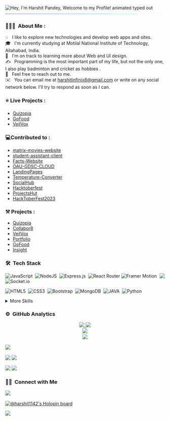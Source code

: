 
<img src="https://readme-typing-svg.demolab.com?font=Operator+Mono&size=37&duration=2800&pause=2000&color=FAFAFA&center=true&vCenter=true&width=940&height=50&lines=Hey%2C+I'm+Harshit+Pandey" align="middle" alt="Hey, I'm Harshit Pandey, Welcome to my Profile! animated typed out">
<img  src="borderseperator.gif">




### 👨🏻‍💻 &nbsp;About Me :

💡 &nbsp; I like to explore new technologies and develop web apps and sites.\
🎓 &nbsp; I'm currently studying at Motilal National Institute of Technology, Allahabad, India.\
🌱 &nbsp; I'm on track to learning more about Web and UI design.\
✍️ &nbsp; Programming is the most important part of my life, but not the only one, I also play badminton and cricket as hobbies .\
💬 &nbsp; Feel free to reach out to me.\
✉️ &nbsp; You can email me at harshitinfinix8@gmail.com or write on any social network below. I'll try to respond as soon as I can.

### ⭐ Live Projects :
* [Quizopia](https://quizopia.vercel.app/)
* [GoFood](https://gofood-kappa.vercel.app/)
* [VeilVox](https://668c0f5a31558d6273631777--precious-klepon-33af0f.netlify.app/)
<!-- * [Insight](https://harshit1142.github.io/Insight/) -->

### 💻Contributed to :
* [matrix-movies-website](https://github.com/roannav/matrix-movies-website-hacktoberfest)
* [student-assistant-client](https://github.com/Harshitpandey993/student-assistant-client)
* [Facts-Website](https://github.com/minhaj-313/Facts-Website)
* [OAU-GDSC-CLOUD](https://github.com/softcreations01/OAU-GDSC-CLOUD-Hacktoberfest_2023)
* [LandingPages](https://github.com/0silverback0/LandingPages)
* [Temperature-Converter](https://github.com/Neel-07/Temperature-Converter)
* [SocialHub](https://github.com/CareerDevelopmentHub/SocialHub)
* [Hacktoberfest](https://github.com/Niraj-1729/Hacktoberfest)
* [ProjectsHut](https://github.com/priyankarpal/projectshut)
* [HackToberFest2023](https://github.com/thamesweb/HackToberFest2023)

### ⚒️ Projects :
* [Quizopia](https://github.com/harshit1142/Quizopia)
* [Collabor8](https://github.com/harshit1142/collabor8)
* [VeilVox](https://github.com/harshit1142/VeilVox)
* [Portfolio](https://github.com/harshit1142/portfolio)
* [GoFood](https://github.com/harshit1142/GoFood)
* [Insight](https://github.com/harshit1142/Insight)

### 🛠 &nbsp;Tech Stack
<img src="https://raw.githubusercontent.com/vitasha10/vitasha10/master/assets/Night-Coding.gif" align="right"/>

![JavaScript](https://img.shields.io/badge/javascript-%23323330.svg?style=flat&logo=javascript&logoColor=%23F7DF1E)&nbsp;
![NodeJS](https://img.shields.io/badge/node.js-6DA55F?style=flat&logo=node.js&logoColor=black)&nbsp;
![Express.js](https://img.shields.io/badge/express.js-%23404d59.svg?style=flat&logo=express&logoColor=%2361DAFB)&nbsp;
![React Router](https://img.shields.io/badge/React_Router-CA4245?style=flat&logo=react-router&logoColor=white)
![Framer Motion](https://img.shields.io/badge/Framer-CA4245?style=flat&logo=framer&logoColor=black)
![Socket.io](https://img.shields.io/badge/socket.io-%23404d50?style=flat&logo=socket.io&logoColor=yellow)

![HTML5](https://img.shields.io/badge/html5-%23E34F26.svg?style=flat&logo=html5&logoColor=white)&nbsp;
![CSS3](https://img.shields.io/badge/css3-%231572B6.svg?style=flat&logo=css3&logoColor=white)&nbsp;
![Bootstrap](https://img.shields.io/badge/Bootstrap-hotpink.svg?style=flat&logo=Bootstrap&logoColor=white)&nbsp;
![MongoDB](https://img.shields.io/badge/Mongodb-%23007ACC.svg?style=flat&logo=Mongodb&logoColor=white)&nbsp;
![JAVA](https://img.shields.io/badge/java-%23000000.svg?style=flat&logo=java&logoColor=white)&nbsp;
![Python](https://img.shields.io/badge/Python-05122A?style=flat&logo=python)&nbsp;


<details>
<summary>More Skills</summary>

![Visual Studio Code](https://img.shields.io/badge/Visual%20Studio%20Code-0078d7.svg?style=flat&logo=visual-studio-code&logoColor=white)&nbsp;
![Postman](https://img.shields.io/badge/Postman-0028d7.svg?style=flat&logo=postman&logoColor=white)&nbsp;
![Git](https://img.shields.io/badge/git-%23F05033.svg?style=flat&logo=git&logoColor=white)&nbsp;
![GitHub](https://img.shields.io/badge/github-%23121011.svg?style=flat&logo=github&logoColor=white)

</details>


### ⚙️ &nbsp;GitHub Analytics

<div align="center">
<a href="https://github.com/harshit1142">
  <img height="180em" src="https://github-readme-stats-eight-theta.vercel.app/api?username=harshit1142&show_icons=true&theme=tokyonight&include_all_commits=true&count_private=true&hide_border=true"/>
  <img height="180em" src="https://github-readme-stats-eight-theta.vercel.app/api/top-langs/?username=harshit1142&hide_border=true&cache_seconds=1800&layout=compact&langs_count=8&theme=tokyonight"/> 
  <br/>
  <img height="180em" src="https://github-readme-streak-stats.herokuapp.com/?user=harshit1142&theme=buefy-dark&hide_border=true&background=1a1b27"/>
  <br/>
  <img src="https://github-profile-trophy.vercel.app/?username=harshit1142&margin-w=10&no-frame=true&row=1&theme=darkhub"/>
  </a>
</div>

![](http://github-profile-summary-cards.vercel.app/api/cards/profile-details?username=harshit1142&theme=chartreuse_dark)

![](http://github-profile-summary-cards.vercel.app/api/cards/repos-per-language?username=harshit1142&theme=chartreuse_dark)
![](http://github-profile-summary-cards.vercel.app/api/cards/most-commit-language?username=harshit1142&theme=chartreuse_dark)

![](http://github-profile-summary-cards.vercel.app/api/cards/stats?username=harshit1142&theme=chartreuse_dark)
![](http://github-profile-summary-cards.vercel.app/api/cards/productive-time?username=harshit1142&theme=chartreuse_dark&utcOffset=8)
### 🤝🏻 &nbsp;Connect with Me

<p align="">
<a href="https://www.linkedin.com/in/harshit-pandey-312b78245/"><img src="https://img.shields.io/badge/-harshit1142?style=flat&logo=linkedin&logoColor=blue"/></a>
<!-- <a href="https://harshitpandey0024.netlify.app/" ><img src="https://img.shields.io/badge/-harshit1142?style=flat&logo=Netlify&logoColor=white"/></a> -->
</p>


[![@harshit1142's Holopin board](https://holopin.me/harshit1142)](https://holopin.io/@harshit1142)

<img src="https://raw.githubusercontent.com/BrunnerLivio/brunnerlivio/master/images/marquee.svg" />
